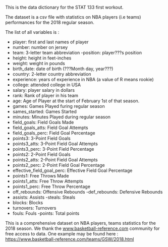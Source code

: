This is the data dictionary for the STAT 133 first workout.

The dataset is a csv file with statistics on NBA players (i.e teams) performances for the 2018 regular season.

The list of all variables is :
- player: first and last names of player
- number: number on jersey
- team: 3-letter team abbreviation
-position: player???s position
- height: height in feet-inches
- weight: weight in pounds
- birth_date: date of birth (???Month day, year???)
- country: 2-letter country abbreviation
- experience: years of experience in NBA (a value of R means rookie)
- college: attended college in USA
- salary: player salary in dollars
- rank: Rank of player in his team
- age: Age of Player at the start of February 1st of that season.
- games: Games Played furing regular season
- sames_started: Games Started
- minutes: Minutes Played during regular season
- field_goals: Field Goals Made
- field_goals_atts: Field Goal Attempts
- field_goals_perc: Field Goal Percentage
- points3: 3-Point Field Goals
- points3_atts: 3-Point Field Goal Attempts
- points3_perc: 3-Point Field Percentage
- points2: 2-Point Field Goals
- points2_atts: 2-Point Field Goal Attempts
- points2_perc: 2-Point Field Goal Percentage
- effective_field_goal_perc: Effective Field Goal Percentage
- points1: Free Throws Made
- points1_atts: Free Throw Attempts
- points1_perc: Free Throw Percentage
- off_rebounds: Offensive Rebounds
-def_rebounds: Defensive Rebounds
- assists: Assists
-steals: Steals
- blocks: Blocks
- turnovers: Turnovers
- fouls: Fouls
-points: Total points

This is a comprehensive dataset on NBA players, teams statistics for the 2018 season. We thank the www.basketball-reference.com community for free access to data. One example may be found here : https://www.basketball-reference.com/teams/GSW/2018.html